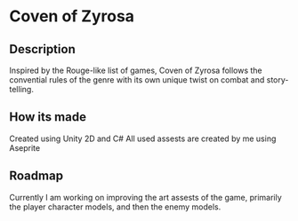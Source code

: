 # Coven of Zyrosa


## Description

Inspired by the Rouge-like list of games, Coven of Zyrosa follows the convential rules of the genre with its own unique twist on combat and story-telling.


## How its made

Created using Unity 2D and C#
All used assests are created by me using Aseprite

## Roadmap

Currently I am working on improving the art assests of the game, primarily the player character models, and then the enemy models.
